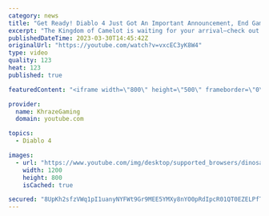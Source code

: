 ```yaml
---
category: news
title: "Get Ready! Diablo 4 Just Got An Important Announcement, End Game Dev Update & More (Diablo 4 News)"
excerpt: "The Kingdom of Camelot is waiting for your arrival—check out the King Arthur: Legends Rise Open Beta here: ..."
publishedDateTime: 2023-03-30T14:45:42Z
originalUrl: "https://youtube.com/watch?v=vxcEC3yK8W4"
type: video
quality: 123
heat: 123
published: true

featuredContent: "<iframe width=\"800\" height=\"500\" frameborder=\"0\" src=\"https://www.youtube.com/embed/vxcEC3yK8W4\" allow=\"accelerometer; autoplay; encrypted-media; gyroscope; picture-in-picture\" allowfullscreen></iframe>"

provider:
  name: KhrazeGaming
  domain: youtube.com

topics:
  - Diablo 4

images:
  - url: "https://www.youtube.com/img/desktop/supported_browsers/dinosaur.png"
    width: 1200
    height: 800
    isCached: true

secured: "8UpKh2sfzVWq1pI1uanyNYFWt9Gr9MEE5YMXy8nYO0pRdIpcR01QT0EZELPfT83/fRE9j9Lc028pKcXS5ZlPvAcazw6QPLKgq0WLI5oZ5+8q7i+S1vyMgEwnvI1qdnVofuAPUIF1sTXPdvOspKjnirLFTz1NoHnHnAiaEKBwpszgPCKRnIPZgx+Ap0sTEWDQMBeWz4vPSBhvj4I7YBbiliCYzK7rSkzdnL5zk5rDxaCFa7/QYepvOep8hr2ibL571pdqLgIod9sXvGVRX4X3pWcRoSIxkuvzJLtJYfC2/HpzqEjRxMOn1s+yXyOC4v9o5lG1cEkRPw2eoPLIcGOwxuGMuDY5A30vRcutxdm0NutmwBIhfTbbziZL0LBImacm9QUyv31ko3QfW9iilKmDLaHxhTz0ZhGzMKetmQYYYMs9bVNSenXZznVo1kkpM25n;gIOa1tYglgOzbC7LSkNQZg=="
---
```


